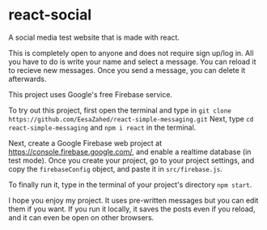 # react-social
A social media test website that is made with react.

This is completely open to anyone and does not require sign up/log in. All you have to do is write your name and select a message. You can reload it to recieve new messages. Once you send a message, you can delete it afterwards.

This project uses Google's free Firebase service. 

To try out this project, first open the terminal and type in `git clone https://github.com/EesaZahed/react-simple-messaging.git`
Next, type `cd react-simple-messaging` and `npm i react` in the terminal.

Next, create a Google Firebase web project at https://console.firebase.google.com/, and enable a realtime database (in test mode). Once you create your project, go to your project settings, and copy the `firebaseConfig` object, and paste it in `src/firebase.js`.

To finally run it, type in the terminal of your project's directory `npm start`.

I hope you enjoy my project. It uses pre-written messages but you can edit them if you want. If you run it locally, it saves the posts even if you reload, and it can even be open on other browsers.
